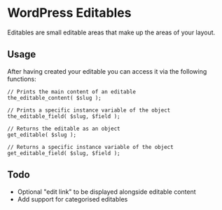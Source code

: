 # WordPress Editables
Editables are small editable areas that make up the areas of your layout. 

## Usage
After having created your editable you can access it via the following functions:

    // Prints the main content of an editable
    the_editable_content( $slug );

    // Prints a specific instance variable of the object
    the_editable_field( $slug, $field );

	// Returns the editable as an object
    get_editable( $slug );

    // Returns a specific instance variable of the object
    get_editable_field( $slug, $field );

## Todo
* Optional "edit link" to be displayed alongside editable content
* Add support for categorised editables

